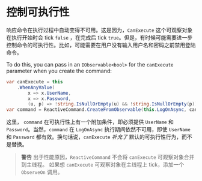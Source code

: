 # 控制可执行性

响应命令在执行过程中自动变得不可用。这是因为，`CanExecute` 这个可观察对象在执行开始时会 tick `false` ，在完成后 tick `true`。但是，有时候可能需要进一步控制命令的可执行性。比如，可能需要在用户没有输入用户名和密码之前禁用登陆命令。

To do this, you can pass in an `IObservable<bool>` for the `canExecute` parameter when you create the command:

```cs
var canExecute = this
    .WhenAnyValue(
        x => x.UserName,
        x => x.Password,
        (u, p) => !string.IsNullOrEmpty(u) && !string.IsNullOrEmpty(p));
var command = ReactiveCommand.CreateFromObservable(this.LogOnAsync, canExecute);
```

这里， `command` 在可执行性上有一个附加条件，即必须提供 `UserName` 和 `Password`。当然，`command` 在 `LogOnAsync` 执行期间依然不可用，即使 `UserName` 和 `Password` 都有效。换句话说，`canExecute` *补充了* 默认的可执行性行为，而不是替换。

> **警告** 出于性能原因，`ReactiveCommand` 不会将 `canExecute` 可观察对象合并到主线程。 如果想 `canExecute` 可观察对象在主线程上 tick，添加一个 `ObserveOn` 调用。
